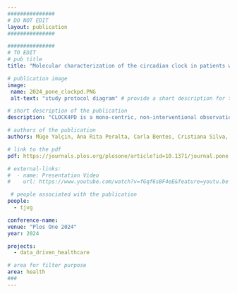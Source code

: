 ```yaml
---
###############
# DO NOT EDIT
layout: publication
###############

###############
# TO EDIT
# pub title
title: "Molecular characterization of the circadian clock in patients with Parkinson’s disease–CLOCK4PD Study protocol"

# publication image
image:
 name: 2024_pone_clockpd.PNG
 alt-text: "study protocol diagram" # provide a short description for the image #a11y

# short description of the publication
description: "CLOCK4PD is a mono-centric, non-interventional observational study aiming at the molecular characterization of CR alterations in PD. We further plan to determine physiological modifications in sleep and activity patterns, and clinical factors correlating with the observed CR changes. Our study may provide valuable insights into the intricate interplay between CR and PD with a potential to be used as a predictor of circadian alterations reflecting distinct disease phenotypes, symptoms, and progression outcomes."

# authors of the publication
authors: Müge Yalçin, Ana Rita Peralta, Carla Bentes, Cristiana Silva, Tiago Guerreiro, Joaquim J. Ferreira, Angela Relógio 

# link to the pdf
pdf: https://journals.plos.org/plosone/article?id=10.1371/journal.pone.0305712

# external-links:
#  - name: Presentation Video
#    url: https://www.youtube.com/watch?v=fGqf6sBF4eE&feature=youtu.be

 # people associated with the publication
people:
  - tjvg

conference-name: 
venue: "Plos One 2024"
year: 2024

projects:
  - data_driven_healthcare

# area for filter purpose
area: health
###
---
```

